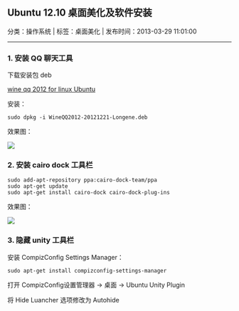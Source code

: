 ## Ubuntu 12.10 桌面美化及软件安装

分类：操作系统 | 标签：桌面美化 | 发布时间：2013-03-29 11:01:00

___

### 1. 安装 QQ 聊天工具

下载安装包 deb

[wine qq 2012 for linux Ubuntu](http://www.longene.org/forum/viewtopic.php?f=6&t=4700)

安装：

	sudo dpkg -i WineQQ2012-20121221-Longene.deb

效果图：

![](/posts/2013/03/29/1.png)


### 2. 安装 cairo dock 工具栏

	sudo add-apt-repository ppa:cairo-dock-team/ppa
	sudo apt-get update
	sudo apt-get install cairo-dock cairo-dock-plug-ins

效果图：

![](/posts/2013/03/29/2.png)
	
### 3. 隐藏 unity 工具栏

安装 CompizConfig Settings Manager：

	sudo apt-get install compizconfig-settings-manager
	
打开 CompizConfig设置管理器 -> 桌面 -> Ubuntu Unity Plugin

将 Hide Luancher 选项修改为 Autohide